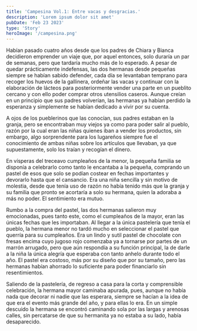 ```yaml
---
title: 'Campesina Vol.1: Entre vacas y desgracias.'
description: 'Lorem ipsum dolor sit amet'
pubDate: 'Feb 23 2023'
type: 'Story'
heroImage: '/campesina.png'
---
```


Habían pasado cuatro años desde que los padres de Chiara y Bianca decidieron emprender un viaje que, por aquel entonces, solo duraría un par de semanas, pero que tardaría mucho más de lo esperado. A pesar de quedar prácticamente indefensas, las dos hermanas desde pequeñas siempre se habían sabido defender, cada día se levantaban temprano para recoger los huevos de la gallinera, ordeñar las vacas y continuar con la elaboración de lácteos para posteriormente vender una parte en un pueblito cercano y con ello poder comprar otros utensilios caseros. Aunque creían en un principio que sus padres volverían, las hermanas ya habían perdido la esperanza y simplemente se habían dedicado a vivir por su cuenta.

A ojos de los pueblerinos que las conocían, sus padres estaban en la granja, pero se encontraban muy viejos ya como para poder salir al pueblo, razón por la cual eran las niñas quienes iban a vender los productos, sin embargo, algo sorprendente para los lugareños siempre fue el conocimiento de ambas niñas sobre los artículos que llevaban, ya que supuestamente, solo los traían y recogían el dinero.

En vísperas del treceavo cumpleaños de la menor, la pequeña familia se disponía a celebrarlo como tanto le encantaba a la pequeña, comprando un pastel de esos que solo se podían costear en fechas importantes y devorarlo hasta que el cansancio. Era una niña sencilla y sin motivo de molestia, desde que tenía uso de razón no había tenido más que la granja y su familia que pronto se acortaría a solo su hermana, quien la adoraba a más no poder. El sentimiento era mutuo.

Rumbo a la compra del pastel, las dos hermanas salieron muy emocionadas, pues tanto este, como el cumpleaños de la mayor, eran las únicas fechas que les importaban. Al llegar a la única pastelería que tenía el pueblo, la hermana menor no tardó mucho en seleccionar el pastel que querría para su cumpleaños. Era un lindo y sutil pastel de chocolate con fresas encima cuyo jugoso rojo comenzaba ya a tornarse por partes de un marrón arrugado, pero que aún respondía a su función principal, la de darle a la niña la única alegría que esperaba con tanto anhelo durante todo el año. El pastel era costoso, más por su diseño que por su tamaño, pero las hermanas habían ahorrado lo suficiente para poder financiarlo sin resentimientos.

Saliendo de la pastelería, de regreso a casa para la corta y comprensible celebración, la hermana mayor caminaba apurada, pues, aunque no había nada que decorar ni nadie que las esperara, siempre se hacían a la idea de que era el evento más grande del año, y para ellas lo era. En un simple descuido la hermana se encontró caminando sola por las largas y arenosas calles, sin percatarse de que su hermanita ya no estaba a su lado, había desaparecido.